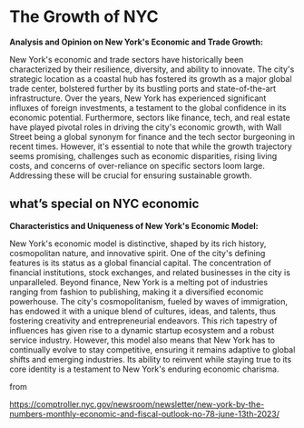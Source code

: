 # The Growth of NYC

**Analysis and Opinion on New York's Economic and Trade Growth:**

New York's economic and trade sectors have historically been characterized by their resilience, diversity, and ability to innovate. The city's strategic location as a coastal hub has fostered its growth as a major global trade center, bolstered further by its bustling ports and state-of-the-art infrastructure. Over the years, New York has experienced significant influxes of foreign investments, a testament to the global confidence in its economic potential. Furthermore, sectors like finance, tech, and real estate have played pivotal roles in driving the city's economic growth, with Wall Street being a global synonym for finance and the tech sector burgeoning in recent times. However, it's essential to note that while the growth trajectory seems promising, challenges such as economic disparities, rising living costs, and concerns of over-reliance on specific sectors loom large. Addressing these will be crucial for ensuring sustainable growth.



## what’s special on NYC economic

**Characteristics and Uniqueness of New York's Economic Model:**

New York's economic model is distinctive, shaped by its rich history, cosmopolitan nature, and innovative spirit. One of the city's defining features is its status as a global financial capital. The concentration of financial institutions, stock exchanges, and related businesses in the city is unparalleled. Beyond finance, New York is a melting pot of industries ranging from fashion to publishing, making it a diversified economic powerhouse. The city's cosmopolitanism, fueled by waves of immigration, has endowed it with a unique blend of cultures, ideas, and talents, thus fostering creativity and entrepreneurial endeavors. This rich tapestry of influences has given rise to a dynamic startup ecosystem and a robust service industry. However, this model also means that New York has to continually evolve to stay competitive, ensuring it remains adaptive to global shifts and emerging industries. Its ability to reinvent while staying true to its core identity is a testament to New York's enduring economic charisma.





from

https://comptroller.nyc.gov/newsroom/newsletter/new-york-by-the-numbers-monthly-economic-and-fiscal-outlook-no-78-june-13th-2023/

